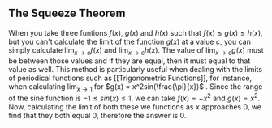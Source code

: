 ## The Squeeze Theorem
When you take three funtions $f(x)$, $g(x)$ and $h(x)$ such that $f(x) \le g(x)
\le h(x)$, but you can't calculate the limit of the function $g(x)$ at a value
$c$, you can simply calculate $\lim_{x\to c} f(x)$ and $\lim_{x\to c} h(x)$.
The value of $\lim_{x\to c} g(x)$ must be between those values and if they are
equal, then it must equal to that value as well. This method is particularly
useful when dealing with the limits of periodical functions such as
[[Trigonometric Functions]], for instance, when calculating $\lim_{x\to 1}$ for
$g(x) = x^2sin(\frac{\pi}{x})$ . Since the range of the sine function is $-1
\le sin(x) \le 1$, we can take $f(x) = -x^2$ and $g(x) = x^2$. Now, calculating
the limit of both these we functions as x approaches 0, we find that they both
equal 0, therefore the answer is 0.
